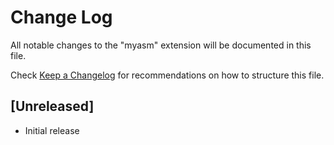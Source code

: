 # Change Log

All notable changes to the "myasm" extension will be documented in this file.

Check [Keep a Changelog](http://keepachangelog.com/) for recommendations on how to structure this file.

## [Unreleased]

- Initial release
